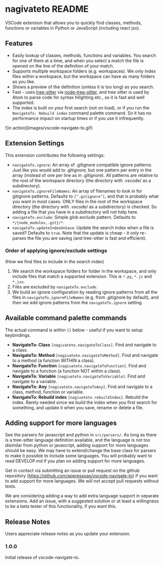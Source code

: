 # nagivateto README

VSCode extension that allows you to quickly find classes, methods, functions or variables in Python or JavaScript (including react jsx).

## Features

* Easily lookup of classes, methods, functions and variables. You search for one of them at a time, and when you select a match the file is opened on the line of the definition of your match.
* Supports multiple workspace folders (e.g. workspaces). We only index files within a workspace, but the workspace can have as many folders as you like.
* Shows a preview of the definition (unless it is too long) as you search.
* Fast - uses [tree-sitter](https://tree-sitter.github.io/tree-sitter/) via [node-tree-sitter](https://github.com/tree-sitter/node-tree-sitter), and tree sitter is used by Atom to parse code for syntax hilighting etc., so it is fast and well supported.
* The index is built on your first search (not on load), or if you run the `NavigateTo: Rebuild index` command palette command. So it has no performance impact on startup times or if you use it infrequently.

\!\[in action\]\(images/vscode-navigate-to.gif\)


## Extension Settings

This extension contributes the following settings:

* `navigateTo.ignore`: An array of .gitignore compatible ignore patterns. Just like you would add to .gitignore, but one pattern per entry in the array (instead of one per line as in .gitignore). All patterns are relative to the root of the workspace directory (the directory with .vscode/ as a subdirectory).
* `navigateTo.ignoreFileNames`: An array of filenames to look in for gitignore patterns. Defaults to `[".gitignore"]`, and that is probably what you want in most cases. ONLY files in the root of the workspace directory (the directory with .vscode/ as a subdirectory) is checked. So adding a file that you have in a subdirectory will not help here.
* `navigateTo.exclude`: Simple glob exclude pattern. Defaults to `*/{node_modules,.git}/*`.
* `navigateTo.updateIndexOnSave`: Update the search index when a file is saved? Defaults to `true`. Note that the update is cheap - it only re-parses the file you are saving (and tree-sitter is fast and efficient).


### Order of applying ignore/exclude settings
(How we find files to include in the search index)

1. We search the workspace folders for folder in the workspace, and only include files that match a supported extension. This is `*.py`, `*.js` and `*.jsx`.
2. Files are excluded by `navigateTo.exclude`.
3. We build an ignore configuration by reading ignore patterns from all the files in `navigateTo.ignoreFileNames` (e.g. from .gitignore by default), and then we add ignore patterns from the `navigateTo.ignore` setting.


## Available command palette commands

The actual command is within `[]` below - useful if you want to setup keybindings.

- **NavigateTo: Class** `[nagivateto.navigateToClass]`. Find and navigate to a class.
- **NavigateTo: Method** `[nagivateto.navigateToMethod]`. Find and navigate to a method (a function WITHIN a class).
- **NavigateTo: Function** `[nagivateto.navigateToFunction]`. Find and navigate to a function (a function NOT within a class).
- **NavigateTo: Variable** `[nagivateto.navigateToVariable]`. Find and navigate to a variable.
- **NavigateTo: Any** `[nagivateto.navigateToAny]`. Find and navigate to a class, method, function or variable.
- **NavigateTo: Rebuild index** `[nagivateto.rebuildIndex]`. Rebuild the index. Rarely needed since we build the index when you first search for something, and update it when you save, rename or delete a file.


## Adding support for more languages
See the parsers for javascript and python in `src/parsers/`. As long as there is a tree-sitter language definition available, and the language is not too disimilar from python or javascript, adding support for more languages should be easy. We may have to extend/change the base class for parsers to make it possible to include some languages. You will probably want to read DEVELOP.md if you plan on adding support for more languages.

Get in contact via submitting an issue or pull request on the github repository (https://github.com/appressoas/vscode-navigate-to) if you want to add support for more languages. We will not accept pull requests without tests.

We are considering adding a way to add extra language support in separate extensions. Add an issue, with a suggested solution or at least a willingness to be a beta tester of this functionality, if you want this.


## Release Notes

Users appreciate release notes as you update your extension.

### 1.0.0

Initial release of vscode-navigate-to.
